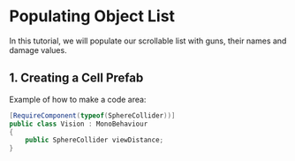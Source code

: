 # Populating Object List
In this tutorial, we will populate our scrollable list with guns, their names and damage values.

## 1. Creating a Cell Prefab

Example of how to make a code area:
```.cs
[RequireComponent(typeof(SphereCollider))]
public class Vision : MonoBehaviour
{
    public SphereCollider viewDistance;
}
```
